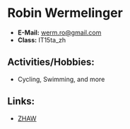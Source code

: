 <!-- Add Gravatar Picture here -->
# Robin Wermelinger

- **E-Mail:**  werm.ro@gmail.com  
- **Class:**  IT15ta_zh  

## Activities/Hobbies:

- Cycling, Swimming, and more

## Links:

- [ZHAW](http://www.zhaw.ch)
